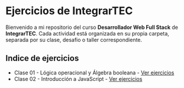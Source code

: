 # Ejercicios de IntegrarTEC

Bienvenido a mi repositorio del curso **Desarrollador Web Full Stack** de **IntegrarTEC**. Cada actividad está organizada en su propia carpeta, separada por su clase, desafio o taller correspondiente.

## Indice de ejercicios

- Clase 01 - Lógica operacional y Álgebra booleana - [Ver ejercicios](./ejercicios-clase-01/README.md)
- Clase 02 - Introducción a JavaScript - [Ver ejercicios](./ejercicios-clase-02/README.md)
